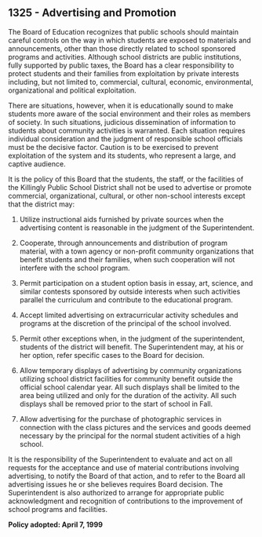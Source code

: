 ## 1325 - Advertising and Promotion

The Board of Education recognizes that public schools should maintain careful controls on the way in which students are exposed to materials and announcements, other than those directly related to school sponsored programs and activities. Although school districts are public institutions, fully supported by public taxes, the Board has a clear responsibility to protect students and their families from exploitation by private interests including, but not limited to, commercial, cultural, economic, environmental, organizational and political exploitation.

There are situations, however, when it is educationally sound to make students more aware of the social environment and their roles as members of society. In such situations, judicious dissemination of information to students about community activities is warranted. Each situation requires individual consideration and the judgment of responsible school officials must be the decisive factor. Caution is to be exercised to prevent exploitation of the system and its students, who represent a large, and captive audience.

It is the policy of this Board that the students, the staff, or the facilities of the Killingly Public School District shall not be used to advertise or promote commercial, organizational, cultural, or other non-school interests except that the district may:

1.  Utilize instructional aids furnished by private sources when the advertising content is reasonable in the judgment of the Superintendent.

2.  Cooperate, through announcements and distribution of program material, with a town agency or non-profit community organizations that benefit students and their families, when such cooperation will not interfere with the school program.

3.  Permit participation on a student option basis in essay, art, science, and similar contests sponsored by outside interests when such activities parallel the curriculum and contribute to the educational program.

4.  Accept limited advertising on extracurricular activity schedules and programs at the discretion of the principal of the school involved.

5.  Permit other exceptions when, in the judgment of the superintendent, students of the district will benefit. The Superintendent may, at his or her option, refer specific cases to the Board for decision.

6.  Allow temporary displays of advertising by community organizations utilizing school district facilities for community benefit outside the official school calendar year.  All such displays shall be limited to the area being utilized and only for the duration of the activity.  All such displays shall be removed prior to the start of school in Fall.

7.  Allow advertising for the purchase of photographic services in connection with the class pictures and the services and goods deemed necessary by the principal for the normal student activities of a high school.

It is the responsibility of the Superintendent to evaluate and act on all requests for the acceptance and use of material contributions involving advertising, to notify the Board of that action, and to refer to the Board all advertising issues he or she believes requires Board decision. The Superintendent is also authorized to arrange for appropriate public acknowledgment and recognition of contributions to the improvement of school programs and facilities.

**Policy adopted:  April 7, 1999**